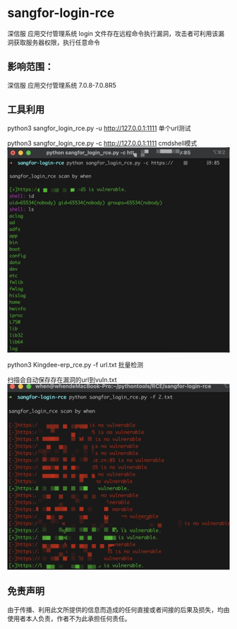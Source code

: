 # sangfor-login-rce

深信服 应用交付管理系统 login 文件存在远程命令执行漏洞，攻击者可利用该漏洞获取服务器权限，执行任意命令

## 影响范围：

深信服 应用交付管理系统 7.0.8-7.0.8R5

## 工具利用

python3 sangfor_login_rce.py -u http://127.0.0.1:1111 单个url测试

python3 sangfor_login_rce.py -c http://127.0.0.1:1111 cmdshell模式
![exp](./exp.jpg)

python3 Kingdee-erp_rce.py -f url.txt 批量检测 

扫描会自动保存存在漏洞的url到vuln.txt
![poc](./poc.jpg)

## 免责声明

由于传播、利用此文所提供的信息而造成的任何直接或者间接的后果及损失，均由使用者本人负责，作者不为此承担任何责任。
